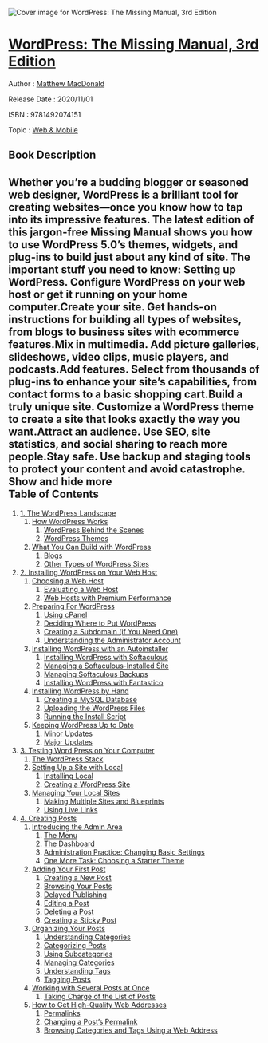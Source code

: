 ![Cover image for WordPress: The Missing Manual, 3rd Edition](https://imgdetail.ebookreading.net/cover/cover/20200215/EB9781492074151.jpg)

[WordPress: The Missing Manual, 3rd Edition](https://ebookreading.net/view/book/WordPress%3A+The+Missing+Manual%2C+3rd+Edition-EB9781492074151_1.html "WordPress: The Missing Manual, 3rd Edition")
====================================================================================================================

Author : [Matthew MacDonald](https://ebookreading.net/search/author/Matthew+MacDonald)

Release Date : 2020/11/01

ISBN : 9781492074151

Topic : [Web & Mobile](https://ebookreading.net/search/category/web-mobile)

Book Description
-----------------

 Whether you’re a budding blogger or seasoned web designer, WordPress is a brilliant tool for creating websites—once you know how to tap into its impressive features. The latest edition of this jargon-free Missing Manual shows you how to use WordPress 5.0’s themes, widgets, and plug-ins to build just about any kind of site.
The important stuff you need to know:
Setting up WordPress. Configure WordPress on your web host or get it running on your home computer.Create your site. Get hands-on instructions for building all types of websites, from blogs to business sites with ecommerce features.Mix in multimedia. Add picture galleries, slideshows, video clips, music players, and podcasts.Add features. Select from thousands of plug-ins to enhance your site’s capabilities, from contact forms to a basic shopping cart.Build a truly unique site. Customize a WordPress theme to create a site that looks exactly the way you want.Attract an audience. Use SEO, site statistics, and social sharing to reach more people.Stay safe. Use backup and staging tools to protect your content and avoid catastrophe.        Show and hide more                
Table of Contents
-----------------

1. [1. The WordPress Landscape](https://ebookreading.net/view/book/WordPress%3A+The+Missing+Manual%2C+3rd+Edition-EB9781492074151_4.html#the_wordpress_lands)
    1. [How WordPress Works](https://ebookreading.net/view/book/WordPress%3A+The+Missing+Manual%2C+3rd+Edition-EB9781492074151_4.html#idm46050599590712)
        1. [WordPress Behind the Scenes](https://ebookreading.net/view/book/WordPress%3A+The+Missing+Manual%2C+3rd+Edition-EB9781492074151_4.html#idm46050601132840)
        1. [WordPress Themes](https://ebookreading.net/view/book/WordPress%3A+The+Missing+Manual%2C+3rd+Edition-EB9781492074151_4.html#idm46050607155656)
    1. [What You Can Build with WordPress](https://ebookreading.net/view/book/WordPress%3A+The+Missing+Manual%2C+3rd+Edition-EB9781492074151_4.html#idm46050599571512)
        1. [Blogs](https://ebookreading.net/view/book/WordPress%3A+The+Missing+Manual%2C+3rd+Edition-EB9781492074151_4.html#idm46050602349592)
        1. [Other Types of WordPress Sites](https://ebookreading.net/view/book/WordPress%3A+The+Missing+Manual%2C+3rd+Edition-EB9781492074151_4.html#idm46050599582696)
1. [2. Installing WordPress on Your Web Host](https://ebookreading.net/view/book/WordPress%3A+The+Missing+Manual%2C+3rd+Edition-EB9781492074151_5.html#installing_wordpres)
    1. [Choosing a Web Host](https://ebookreading.net/view/book/WordPress%3A+The+Missing+Manual%2C+3rd+Edition-EB9781492074151_5.html#idm46050599490184)
        1. [Evaluating a Web Host](https://ebookreading.net/view/book/WordPress%3A+The+Missing+Manual%2C+3rd+Edition-EB9781492074151_5.html#idm46050599485016)
        1. [Web Hosts with Premium Performance](https://ebookreading.net/view/book/WordPress%3A+The+Missing+Manual%2C+3rd+Edition-EB9781492074151_5.html#idm46050599484760)
    1. [Preparing For WordPress](https://ebookreading.net/view/book/WordPress%3A+The+Missing+Manual%2C+3rd+Edition-EB9781492074151_5.html#idm46050599489928)
        1. [Using cPanel](https://ebookreading.net/view/book/WordPress%3A+The+Missing+Manual%2C+3rd+Edition-EB9781492074151_5.html#idm46050599462760)
        1. [Deciding Where to Put WordPress](https://ebookreading.net/view/book/WordPress%3A+The+Missing+Manual%2C+3rd+Edition-EB9781492074151_5.html#idm46050599400504)
        1. [Creating a Subdomain (if You Need One)](https://ebookreading.net/view/book/WordPress%3A+The+Missing+Manual%2C+3rd+Edition-EB9781492074151_5.html#idm46050599381832)
        1. [Understanding the Administrator Account](https://ebookreading.net/view/book/WordPress%3A+The+Missing+Manual%2C+3rd+Edition-EB9781492074151_5.html#idm46050599356088)
    1. [Installing WordPress with an Autoinstaller](https://ebookreading.net/view/book/WordPress%3A+The+Missing+Manual%2C+3rd+Edition-EB9781492074151_5.html#idm46050599345272)
        1. [Installing WordPress with Softaculous](https://ebookreading.net/view/book/WordPress%3A+The+Missing+Manual%2C+3rd+Edition-EB9781492074151_5.html#idm46050599335752)
        1. [Managing a Softaculous-Installed Site](https://ebookreading.net/view/book/WordPress%3A+The+Missing+Manual%2C+3rd+Edition-EB9781492074151_5.html#idm46050599274616)
        1. [Managing Softaculous Backups](https://ebookreading.net/view/book/WordPress%3A+The+Missing+Manual%2C+3rd+Edition-EB9781492074151_5.html#idm46050599264568)
        1. [Installing WordPress with Fantastico](https://ebookreading.net/view/book/WordPress%3A+The+Missing+Manual%2C+3rd+Edition-EB9781492074151_5.html#idm46050599263736)
    1. [Installing WordPress by Hand](https://ebookreading.net/view/book/WordPress%3A+The+Missing+Manual%2C+3rd+Edition-EB9781492074151_5.html#idm46050599344648)
        1. [Creating a MySQL Database](https://ebookreading.net/view/book/WordPress%3A+The+Missing+Manual%2C+3rd+Edition-EB9781492074151_5.html#idm46050599198328)
        1. [Uploading the WordPress Files](https://ebookreading.net/view/book/WordPress%3A+The+Missing+Manual%2C+3rd+Edition-EB9781492074151_5.html#idm46050599172424)
        1. [Running the Install Script](https://ebookreading.net/view/book/WordPress%3A+The+Missing+Manual%2C+3rd+Edition-EB9781492074151_5.html#idm46050599121224)
    1. [Keeping WordPress Up to Date](https://ebookreading.net/view/book/WordPress%3A+The+Missing+Manual%2C+3rd+Edition-EB9781492074151_5.html#idm46050599095528)
        1. [Minor Updates](https://ebookreading.net/view/book/WordPress%3A+The+Missing+Manual%2C+3rd+Edition-EB9781492074151_5.html#idm46050599089688)
        1. [Major Updates](https://ebookreading.net/view/book/WordPress%3A+The+Missing+Manual%2C+3rd+Edition-EB9781492074151_5.html#idm46050599093672)
1. [3.          Testing Word Press on Your Computer       ](https://ebookreading.net/view/book/WordPress%3A+The+Missing+Manual%2C+3rd+Edition-EB9781492074151_6.html#testing_wordpress_o)
    1. [The WordPress Stack](https://ebookreading.net/view/book/WordPress%3A+The+Missing+Manual%2C+3rd+Edition-EB9781492074151_6.html#idm46050599062056)
    1. [Setting Up a Site with Local](https://ebookreading.net/view/book/WordPress%3A+The+Missing+Manual%2C+3rd+Edition-EB9781492074151_6.html#idm46050599071656)
        1. [Installing Local](https://ebookreading.net/view/book/WordPress%3A+The+Missing+Manual%2C+3rd+Edition-EB9781492074151_6.html#idm46050599059528)
        1. [Creating a WordPress Site](https://ebookreading.net/view/book/WordPress%3A+The+Missing+Manual%2C+3rd+Edition-EB9781492074151_6.html#idm46050599029496)
    1. [Managing Your Local Sites](https://ebookreading.net/view/book/WordPress%3A+The+Missing+Manual%2C+3rd+Edition-EB9781492074151_6.html#idm46050598996488)
        1. [Making Multiple Sites and Blueprints](https://ebookreading.net/view/book/WordPress%3A+The+Missing+Manual%2C+3rd+Edition-EB9781492074151_6.html#idm46050598973496)
        1. [Using Live Links](https://ebookreading.net/view/book/WordPress%3A+The+Missing+Manual%2C+3rd+Edition-EB9781492074151_6.html#idm46050598960200)
1. [4.          Creating Posts       ](https://ebookreading.net/view/book/WordPress%3A+The+Missing+Manual%2C+3rd+Edition-EB9781492074151_7.html#creating_posts)
    1. [Introducing the Admin Area](https://ebookreading.net/view/book/WordPress%3A+The+Missing+Manual%2C+3rd+Edition-EB9781492074151_7.html#idm46050598934728)
        1. [The Menu](https://ebookreading.net/view/book/WordPress%3A+The+Missing+Manual%2C+3rd+Edition-EB9781492074151_7.html#idm46050598930616)
        1. [The Dashboard](https://ebookreading.net/view/book/WordPress%3A+The+Missing+Manual%2C+3rd+Edition-EB9781492074151_7.html#idm46050598913944)
        1. [Administration Practice: Changing Basic Settings](https://ebookreading.net/view/book/WordPress%3A+The+Missing+Manual%2C+3rd+Edition-EB9781492074151_7.html#idm46050598900200)
        1. [One More Task: Choosing a Starter Theme](https://ebookreading.net/view/book/WordPress%3A+The+Missing+Manual%2C+3rd+Edition-EB9781492074151_7.html#idm46050598884680)
    1. [Adding Your First Post](https://ebookreading.net/view/book/WordPress%3A+The+Missing+Manual%2C+3rd+Edition-EB9781492074151_7.html#idm46050598941112)
        1. [Creating a New Post](https://ebookreading.net/view/book/WordPress%3A+The+Missing+Manual%2C+3rd+Edition-EB9781492074151_7.html#idm46050598866856)
        1. [Browsing Your Posts](https://ebookreading.net/view/book/WordPress%3A+The+Missing+Manual%2C+3rd+Edition-EB9781492074151_7.html#idm46050598836296)
        1. [Delayed Publishing](https://ebookreading.net/view/book/WordPress%3A+The+Missing+Manual%2C+3rd+Edition-EB9781492074151_7.html#idm46050598836040)
        1. [Editing a Post](https://ebookreading.net/view/book/WordPress%3A+The+Missing+Manual%2C+3rd+Edition-EB9781492074151_7.html#idm46050598799608)
        1. [Deleting a Post](https://ebookreading.net/view/book/WordPress%3A+The+Missing+Manual%2C+3rd+Edition-EB9781492074151_7.html#idm46050598796024)
        1. [Creating a Sticky Post](https://ebookreading.net/view/book/WordPress%3A+The+Missing+Manual%2C+3rd+Edition-EB9781492074151_7.html#idm46050598780136)
    1. [Organizing Your Posts](https://ebookreading.net/view/book/WordPress%3A+The+Missing+Manual%2C+3rd+Edition-EB9781492074151_7.html#idm46050598759096)
        1. [Understanding Categories](https://ebookreading.net/view/book/WordPress%3A+The+Missing+Manual%2C+3rd+Edition-EB9781492074151_7.html#idm46050598752808)
        1. [Categorizing Posts](https://ebookreading.net/view/book/WordPress%3A+The+Missing+Manual%2C+3rd+Edition-EB9781492074151_7.html#idm46050598752552)
        1. [Using Subcategories](https://ebookreading.net/view/book/WordPress%3A+The+Missing+Manual%2C+3rd+Edition-EB9781492074151_7.html#idm46050598713464)
        1. [Managing Categories](https://ebookreading.net/view/book/WordPress%3A+The+Missing+Manual%2C+3rd+Edition-EB9781492074151_7.html#idm46050598709720)
        1. [Understanding Tags](https://ebookreading.net/view/book/WordPress%3A+The+Missing+Manual%2C+3rd+Edition-EB9781492074151_7.html#idm46050598676712)
        1. [Tagging Posts](https://ebookreading.net/view/book/WordPress%3A+The+Missing+Manual%2C+3rd+Edition-EB9781492074151_7.html#idm46050598676456)
    1. [Working with Several Posts at Once](https://ebookreading.net/view/book/WordPress%3A+The+Missing+Manual%2C+3rd+Edition-EB9781492074151_7.html#idm46050598643272)
        1. [Taking Charge of the List of Posts](https://ebookreading.net/view/book/WordPress%3A+The+Missing+Manual%2C+3rd+Edition-EB9781492074151_7.html#idm46050598638744)
    1. [How to Get High-Quality Web Addresses](https://ebookreading.net/view/book/WordPress%3A+The+Missing+Manual%2C+3rd+Edition-EB9781492074151_7.html#idm46050598613880)
        1. [Permalinks](https://ebookreading.net/view/book/WordPress%3A+The+Missing+Manual%2C+3rd+Edition-EB9781492074151_7.html#idm46050598597448)
        1. [Changing a Post’s Permalink](https://ebookreading.net/view/book/WordPress%3A+The+Missing+Manual%2C+3rd+Edition-EB9781492074151_7.html#idm46050598564344)
        1. [Browsing Categories and Tags Using a Web Address](https://ebookreading.net/view/book/WordPress%3A+The+Missing+Manual%2C+3rd+Edition-EB9781492074151_7.html#idm46050598547848)
